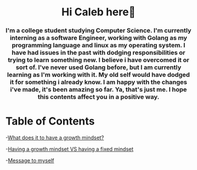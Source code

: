 <h1 align="center">Hi Caleb here👋</h1>
<h3 align="center">I'm a college student studying Computer Science. I'm currently interning as a software Engineer, working with Golang as my programming language and linux as my operating system. I have had issues in the past with dodging responsibilities or trying to learn something new. I believe i have overcomed it or sort of. I've never used Golang before, but I am currently learning as I'm working with it. My old self would have dodged it for something i already know. I am happy with the changes i've made, it's been amazing so far. Ya, that's just me. I hope this contents affect you in a positive way. </h3>

# Table of Contents
-[What does it to have a growth mindset?](whatDoesItMean) 

-[Having a growth mindset VS having a fixed mindset](growthVsFixed)

-[Message to myself](messageToMyself)



